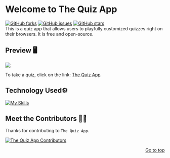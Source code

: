 <div id="top"></div>

# Welcome to The Quiz App

[![GitHub forks](https://img.shields.io/github/forks/mmnldm/thequizapp?style=plastic)](https://img.shields.io/github/forks/mmnldm/thequizapp)
[![GitHub issues](https://img.shields.io/github/issues/mmnldm/thequizapp?style=plastic)](https://img.shields.io/github/issues/mmnldm/thequizapp)
[![GitHub stars](https://img.shields.io/github/stars/mmnldm/thequizapp?style=plastic)](https://img.shields.io/github/stars/mmnldm/thequizapp) <br>
This is a quiz app that allows users to playfully customized quizzes right on their browsers. It is free and open-source.

## Preview 🖥
![](https://github.com/mmnldm/thequizapp/blob/c3c58f1fb638891e80fde0b95acae4140be8379e/src/bg-images/quizapp.gif)

To take a quiz, click on the link:
<a href="https://mmnldm.github.io/thequizapp/">The Quiz App</a>

## Technology Used⚙
[![My Skills](https://skillicons.dev/icons?i=js,html,css)](https://skillicons.dev)

## Meet the Contributors 🤝🏾

Thanks for contributing to `The Quiz App`.

<a href="https://github.com/mmnldm/thequizapp/graphs/contributors">
  <img src="https://contrib.rocks/image?repo=mmnldm/thequizapp" alt ="The Quiz App Contributors"/>
</a>

<p align="right"><a href="#top">Go to top</a></p>
